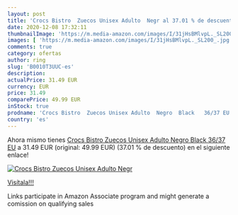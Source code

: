 ```yaml
---
layout: post
title: 'Crocs Bistro  Zuecos Unisex Adulto  Negr al 37.01 % de descuento'
date: 2020-12-08 17:32:11
thumbnailImage: 'https://m.media-amazon.com/images/I/31jHsBMlvpL._SL200_.jpg'
images: [ 'https://m.media-amazon.com/images/I/31jHsBMlvpL._SL200_.jpg' ]
comments: true
category: ofertas
author: ring
slug: 'B0010T3UUC-es'
description:
actualPrice: 31.49 EUR
currency: EUR
price: 31.49
comparePrice: 49.99 EUR
inStock: true
prodname: 'Crocs Bistro  Zuecos Unisex Adulto  Negro  Black   36/37 EU'
country: 'es'
---
```


Ahora mismo tienes [Crocs Bistro  Zuecos Unisex Adulto  Negro  Black   36/37 EU](https://www.amazon.es/dp/B0010T3UUC/?tag=tolees-21) a 31.49 EUR (original: 49.99 EUR) (37.01 %  de descuento) en el siguiente enlace!

[![Crocs Bistro  Zuecos Unisex Adulto  Negr](https://m.media-amazon.com/images/I/31jHsBMlvpL._SL200_.jpg)](https://www.amazon.es/dp/B0010T3UUC/?tag=tolees-21)

[Visítala!!!](https://www.amazon.es/dp/B0010T3UUC/?tag=tolees-21)

Links participate in Amazon Associate program and might generate a comission on qualifying sales
